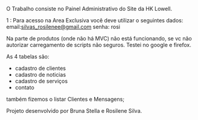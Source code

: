 
O Trabalho consiste no Painel Administrativo do Site da HK Lowell.     

1 : Para acesso na Area Exclusiva você deve utilizar o seguintes dados: email:silvas_rosilenee@gmail.com senha: rosi

Na parte de produtos (onde não há MVC) não está funcionando, se vc não autorizar carregamento de scripts não seguros. Testei no google e firefox.


As 4 tabelas são:

- cadastro de clientes
- cadastro de noticias
- cadastro de serviços
- contato

também fizemos o listar Clientes e Mensagens;


Projeto desenvolvido por Bruna Stella e Rosilene Silva.
